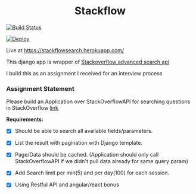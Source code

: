 
<div align="center">
  <h1>Stackflow </h1>
</div>

[![Build Status](https://travis-ci.org/andy1729/Stackflow.svg?branch=master)](https://travis-ci.org/andy1729/Stackflow)

[![Deploy](https://www.herokucdn.com/deploy/button.svg)](https://heroku.com/deploy)

Live at https://stackflowsearch.herokuapp.com/

This django app is wrapper of [Stackoverflow advanced search api](https://api.stackexchange.com/docs/advanced-search)

I build this as an assignment I received for an interview process

### Assignment Statement
Please build an Application over StackOverflowAPI for searching questions in StackOverflow [link](https://api.stackexchange.com/docs/advanced-search)

**Requirements:**

- [x] Should be able to search all available fields/parameters. 
- [x] List the result with pagination with Django template.
- [x] Page/Data should be cached. (Application should only call 
        StackOverflowAPI if we didn't pull data already for same query param)
- [x] Add Search limit per min(5) and per day(100) for each session.
- [x] Using Restful API and angular/react bonus


